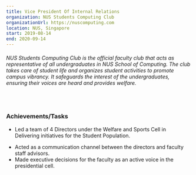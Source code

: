 ```yaml
---
title: Vice President Of Internal Relations
organization: NUS Students Computing Club
organizationUrl: https://nuscomputing.com 
location: NUS, Singapore
start: 2019-08-14
end: 2020-09-14
---
```


###### *NUS Students Computing Club is the official faculty club that acts as representative of all undergraduates in NUS School of Computing. The club takes care of student life and organizes student activities to promote campus vibrancy. It safeguards the interest of the undergraduates, ensuring their voices are heard and provides welfare.*

<br/>

### Achievements/Tasks
* Led a team of 4 Directors under the Welfare and Sports Cell in Delivering initiatives for the Student Population.
<!-- THIS IS A COMMENT TODO: Consider writing down the number of people in NUS Students Computing Club -->
* Acted as a communication channel between the directors and faculty staff advisors.
* Made executive decisions for the faculty as an active voice in the presidential cell.